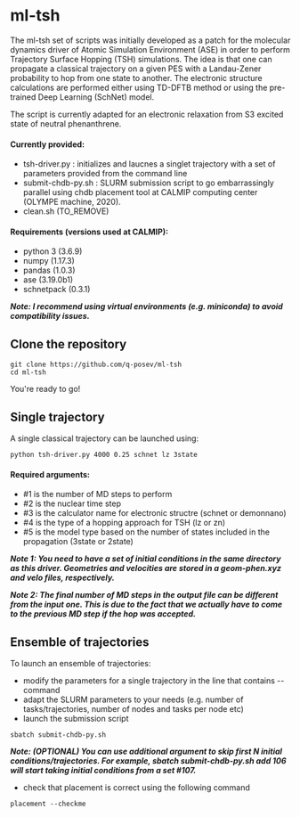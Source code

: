 # ml-tsh

The ml-tsh set of scripts was initially developed as a patch for the molecular dynamics driver of Atomic Simulation Environment (ASE) in order to perform Trajectory Surface Hopping (TSH) simulations. The idea is that one can propagate a classical trajectory on a given PES with a Landau-Zener probability to hop from one state to another. The electronic structure calculations are performed either using TD-DFTB method or using the pre-trained Deep Learning (SchNet) model.

The script is currently adapted for an electronic relaxation from S3 excited state of neutral phenanthrene.

#### Currently provided:

- tsh-driver.py : initializes and laucnes a singlet trajectory with a set of parameters provided from the command line
- submit-chdb-py.sh : SLURM submission script to go embarrassingly parallel using chdb placement tool at CALMIP computing center (OLYMPE machine, 2020).
- clean.sh (TO_REMOVE)

#### Requirements (versions used at CALMIP):
- python 3 	(3.6.9)
- numpy		(1.17.3)
- pandas	(1.0.3)
- ase		(3.19.0b1)
- schnetpack	(0.3.1)

_**Note: I recommend using virtual environments (e.g. miniconda) to avoid compatibility issues.**_

## Clone the repository

```
git clone https://github.com/q-posev/ml-tsh
cd ml-tsh
```

You're ready to go!

## Single trajectory

A single classical trajectory can be launched using:

```
python tsh-driver.py 4000 0.25 schnet lz 3state
```

#### Required arguments:
- #1 is the number of MD steps to perform
- #2 is the nuclear time step
- #3 is the calculator name for electronic structre (schnet or demonnano)
- #4 is the type of a hopping approach for TSH (lz or zn)
- #5 is the model type based on the number of states included in the propagation (3state or 2state)

_**Note 1: You need to have a set of initial conditions in the same directory as this driver. Geometries and velocities are stored in a geom-phen.xyz and velo files, respectively.**_

_**Note 2: The final number of MD steps in the output file can be different from the input one. This is due to the fact that we actually have to come to the previous MD step if the hop was accepted.**_


## Ensemble of trajectories

To launch an ensemble of trajectories:
- modify the parameters for a single trajectory in the line that contains --command
- adapt the SLURM parameters to your needs (e.g. number of tasks/trajectories, number of nodes and tasks per node etc)
- launch the submission script
```
sbatch submit-chdb-py.sh
```

_**Note: (OPTIONAL) You can use additional argument to skip first N initial conditions/trajectories. For example, sbatch submit-chdb-py.sh add 106 will start taking initial conditions from a set #107.**_

- check that placement is correct using the following command
```
placement --checkme
```


